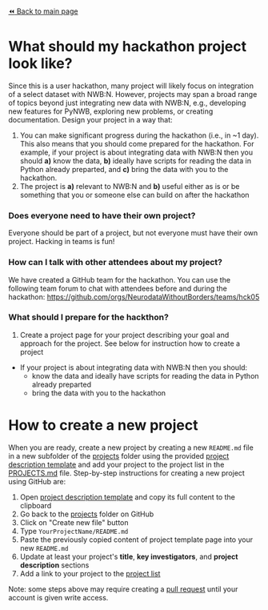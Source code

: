 [:rewind: Back to main page](../README.md)

# What should my hackathon project look like?

Since this is a user hackathon, many project will likely focus on integration of a select dataset with NWB:N. However, projects may span a broad range of topics beyond just integrating new data with NWB:N, e.g., developing new features for PyNWB, exploring new problems, or creating documentation. Design your project in a way that:
  1. You can make significant progress during the hackathon (i.e., in ~1 day). This also means that you should come prepared for the hackathon. For example, if your project is about integrating data with NWB:N then you should **a)** know the data, **b)** ideally have scripts for reading the data in Python already preparted, and **c)** bring the data with you to the hackathon.
  1. The project is **a)** relevant to NWB:N and **b)** useful either as is or be something that you or someone else can build on after the hackathon 
  
### Does everyone need to have their own project?

Everyone should be part of a project, but not everyone must have their own project. Hacking in teams is fun!

### How can I talk with other attendees about my project?

We have created a GitHub team for the hackathon. You can use the following team forum to chat with attendees before and during the hackathon:  https://github.com/orgs/NeurodataWithoutBorders/teams/hck05

### What should I prepare for the hackthon?

1. Create a project page for your project describing your goal and approach for the project. See below for instruction how to create a project


* If your project is about integrating data with NWB:N then you should:
  * know the data and ideally have scripts for reading the data in Python already preparted 
  * bring the data with you to the hackathon  

# How to create a new project

When you are ready, create a new project by creating a new `README.md` file in a new subfolder of the [projects](.) folder using the provided [project description template][project-description-template] and add your project to the project list in the [PROJECTS.md](PROJECTS.md) file. Step-by-step instructions for creating a new project using GitHub are:

1. Open [project description template][project-description-template] and copy its full content to the clipboard
1. Go back to the [projects](.) folder on GitHub
1. Click on "Create new file" button
1. Type `YourProjectName/README.md`
1. Paste the previously copied content of project template page into your new `README.md`
1. Update at least your project's **title**, **key investigators**, and **project description** sections
1. Add a link to your project to the [project list](PROJECTS.md)

Note: some steps above may require creating a [pull request](https://help.github.com/articles/creating-a-pull-request/) until your account is given write access.

[project-description-template]: https://raw.githubusercontent.com/NeurodataWithoutBorders/nwb_hackathons/master/HCK05_2018_Berkeley/projects/template/README.md
